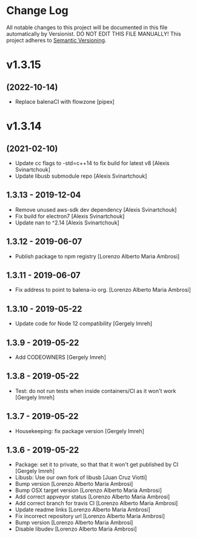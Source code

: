 # Change Log

All notable changes to this project will be documented in this file
automatically by Versionist. DO NOT EDIT THIS FILE MANUALLY!
This project adheres to [Semantic Versioning](http://semver.org/).

# v1.3.15
## (2022-10-14)

* Replace balenaCI with flowzone [pipex]

# v1.3.14
## (2021-02-10)

* Update cc flags to -std=c++14 to fix build for latest v8 [Alexis Svinartchouk]
* Update libusb submodule repo [Alexis Svinartchouk]

## 1.3.13 - 2019-12-04

* Remove unused aws-sdk dev dependency [Alexis Svinartchouk]
* Fix build for electron7 [Alexis Svinartchouk]
* Update nan to ^2.14 [Alexis Svinartchouk]

## 1.3.12 - 2019-06-07

* Publish package to npm registry [Lorenzo Alberto Maria Ambrosi]

## 1.3.11 - 2019-06-07

* Fix address to point to balena-io org. [Lorenzo Alberto Maria Ambrosi]

## 1.3.10 - 2019-05-22

* Update code for Node 12 compatibility [Gergely Imreh]

## 1.3.9 - 2019-05-22

* Add CODEOWNERS [Gergely Imreh]

## 1.3.8 - 2019-05-22

* Test: do not run tests when inside containers/CI as it won't work [Gergely Imreh]

## 1.3.7 - 2019-05-22

* Housekeeping: fix package version [Gergely Imreh]

## 1.3.6 - 2019-05-22

* Package: set it to private, so that that it won't get published by CI [Gergely Imreh]
* Libusb: Use our own fork of libusb [Juan Cruz Viotti]
* Bump version [Lorenzo Alberto Maria Ambrosi]
* Bump OSX target version [Lorenzo Alberto Maria Ambrosi]
* Add correct appveyor status [Lorenzo Alberto Maria Ambrosi]
* Add correct branch for travis CI [Lorenzo Alberto Maria Ambrosi]
* Update readme links [Lorenzo Alberto Maria Ambrosi]
* Fix incorrect repository url [Lorenzo Alberto Maria Ambrosi]
* Bump version [Lorenzo Alberto Maria Ambrosi]
* Disable libudev [Lorenzo Alberto Maria Ambrosi]
